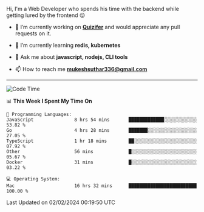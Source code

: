 Hi, I'm a Web Developer who spends his time with the backend while getting lured by the frontend 😜

- 🔭 I’m currently working on **[Quizifer](https://github.com/SutharMukesh/Quizifer/)** and would appreciate any pull requests on it.

- 🌱 I’m currently learning **redis, kubernetes**

- 💬 Ask me about **javascript, nodejs, CLI tools**

- 📫 How to reach me **mukeshsuthar336@gmail.com**

---
<!--START_SECTION:waka-->
![Code Time](http://img.shields.io/badge/Code%20Time-2%2C775%20hrs%2051%20mins-blue)

📊 **This Week I Spent My Time On** 

```text
💬 Programming Languages: 
JavaScript               8 hrs 54 mins       █████████████░░░░░░░░░░░░   53.82 % 
Go                       4 hrs 28 mins       ███████░░░░░░░░░░░░░░░░░░   27.05 % 
TypeScript               1 hr 18 mins        ██░░░░░░░░░░░░░░░░░░░░░░░   07.92 % 
Other                    56 mins             █░░░░░░░░░░░░░░░░░░░░░░░░   05.67 % 
Docker                   31 mins             █░░░░░░░░░░░░░░░░░░░░░░░░   03.22 % 

💻 Operating System: 
Mac                      16 hrs 32 mins      █████████████████████████   100.00 % 
```


 Last Updated on 02/02/2024 00:19:50 UTC
<!--END_SECTION:waka-->
